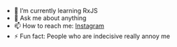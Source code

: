 
- 🌱 I’m currently learning RxJS
- 💬 Ask me about anything
- 📫 How to reach me: [Instagram](https://www.instagram.com/fayekhossain/)
- ⚡ Fun fact: People who are indecisive really annoy me

